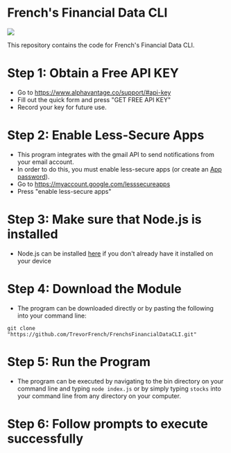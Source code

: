 # French's Financial Data CLI

<img src="http://old.trevorfrench.com/views/FFDCLI.PNG"/>

This repository contains the code for French's Financial Data CLI.

# Step 1: Obtain a Free API KEY
  - Go to https://www.alphavantage.co/support/#api-key
  - Fill out the quick form and press "GET FREE API KEY"
  - Record your key for future use.

# Step 2: Enable Less-Secure Apps
  - This program integrates with the gmail API to send notifications from your email account.
  - In order to do this, you must enable less-secure apps (or create an <a href="https://support.google.com/accounts/answer/185833?hl=en">App password</a>).
  - Go to https://myaccount.google.com/lesssecureapps
  - Press "enable less-secure apps"
  
# Step 3: Make sure that Node.js is installed
  - Node.js can be installed <a href="https://nodejs.org/en/download/">here</a> if you don't already have it installed on your device
  
# Step 4: Download the Module
  - The program can be downloaded directly or by pasting the following into your command line:

``
git clone "https://github.com/TrevorFrench/FrenchsFinancialDataCLI.git"
``

# Step 5: Run the Program
 - The program can be executed by navigating to the bin directory on your command line and typing ``node index.js`` or by simply typing ``stocks`` into your command line from any directory on your computer.

# Step 6: Follow prompts to execute successfully
